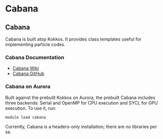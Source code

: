 # Cabana

## Cabana

Cabana is built atop Kokkos. It provides class templates useful for implementing particle codes.

### Cabana Documentation

* [Cabana Wiki](https://github.com/ECP-copa/Cabana/wiki)
* [Cabana GitHub](https://github.com/ECP-copa/Cabana)

### Cabana on Aurora

Built against the prebuilt Kokkos on Aurora, the prebuilt Cabana includes three backends: Serial and OpenMP for CPU execution and SYCL for GPU execution. To use it, run:

```bash
module load cabana
```

Currently, Cabana is a headers-only installation; there are no libraries per se.